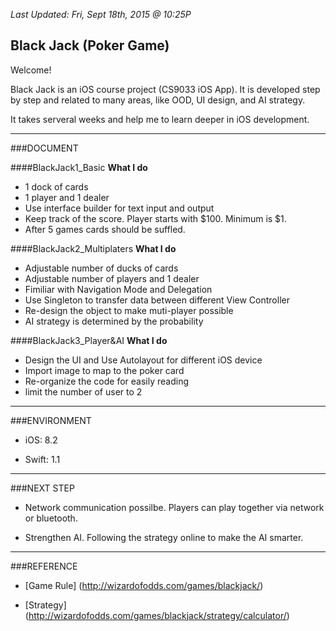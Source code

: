 _Last Updated: Fri, Sept 18th, 2015 @ 10:25P_
## Black Jack (Poker Game)


Welcome!

Black Jack is an iOS course project (CS9033 iOS App). It is developed step by step and related to many areas, like OOD, UI design, and AI strategy.

It takes serveral weeks and help me to learn deeper in iOS development.

____
###DOCUMENT

####BlackJack1_Basic
__What I do__

 * 1 dock of cards
 * 1 player and 1 dealer
 * Use interface builder for text input and output
 * Keep track of the score. Player starts with $100. Minimum is $1. 
 * After 5 games cards should be suffled.



####BlackJack2_Multiplaters
__What I do__

 * Adjustable number of ducks of cards
 * Adjustable number of players and 1 dealer
 * Fimiliar with Navigation Mode and Delegation
 * Use Singleton to transfer data between different View Controller
 * Re-design the object to make muti-player possible
 * AI strategy is determined by the probability



####BlackJack3_Player&AI
__What I do__

 * Design the UI and Use Autolayout for different iOS device
 * Import image to map to the poker card
 * Re-organize the code for easily reading
 * limit the number of user to 2

____

###ENVIRONMENT

 * iOS: 8.2
 
 * Swift: 1.1

____

###NEXT STEP

 * Network communication possilbe. Players can play together via network or bluetooth.

 * Strengthen AI. Following the strategy online to make the AI smarter.

____

###REFERENCE

 * [Game Rule] (http://wizardofodds.com/games/blackjack/)

 * [Strategy] (http://wizardofodds.com/games/blackjack/strategy/calculator/)
